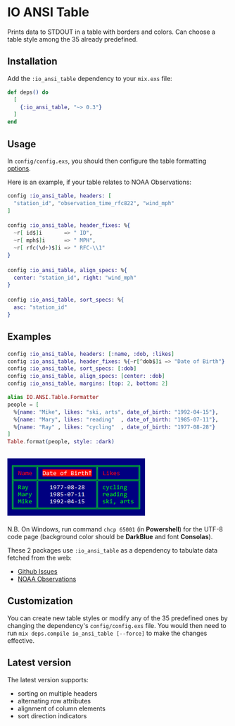 # IO ANSI Table

Prints data to STDOUT in a table with borders and colors.
Can choose a table style among the 35 already predefined.

## Installation

Add the `:io_ansi_table` dependency to your `mix.exs` file:

```elixir
def deps() do
  [
    {:io_ansi_table, "~> 0.3"}
  ]
end
```

## Usage

In `config/config.exs`, you should then configure the table formatting
[options](https://hexdocs.pm/io_ansi_table/IO.ANSI.Table.Options.html).

Here is an example, if your table relates to NOAA Observations:

```elixir
config :io_ansi_table, headers: [
  "station_id", "observation_time_rfc822", "wind_mph"
]

config :io_ansi_table, header_fixes: %{
  ~r[ id$]i       => " ID",
  ~r[ mph$]i      => " MPH",
  ~r[ rfc(\d+)$]i => " RFC-\\1"
}

config :io_ansi_table, align_specs: %{
  center: "station_id", right: "wind_mph"
}

config :io_ansi_table, sort_specs: %{
  asc: "station_id"
}
```

## Examples

```elixir
config :io_ansi_table, headers: [:name, :dob, :likes]
config :io_ansi_table, header_fixes: %{~r[^dob$]i => "Date of Birth"}
config :io_ansi_table, sort_specs: [:dob]
config :io_ansi_table, align_specs: [center: :dob]
config :io_ansi_table, margins: [top: 2, bottom: 2]
```

```elixir
alias IO.ANSI.Table.Formatter
people = [
  %{name: "Mike", likes: "ski, arts", date_of_birth: "1992-04-15"},
  %{name: "Mary", likes: "reading"  , date_of_birth: "1985-07-11"},
  %{name: "Ray" , likes: "cycling"  , date_of_birth: "1977-08-28"}
]
Table.format(people, style: :dark)
```
## ![print_table_people](images/print_table_people.png)

N.B. On Windows, run command `chcp 65001` (in **Powershell**) for the UTF-8
code page (background color should be **DarkBlue** and font **Consolas**).

These 2 packages use `:io_ansi_table` as a dependency to tabulate data fetched
from the web:
  - [Github Issues](https://hex.pm/packages/github_issues)
  - [NOAA Observations](https://hex.pm/packages/noaa_observations)

## Customization

You can create new table styles or modify any of the 35 predefined ones
by changing the dependency's `config/config.exs` file. You would then need to
run `mix deps.compile io_ansi_table [--force]` to make the changes effective.

## Latest version

The latest version supports:

  - sorting on multiple headers
  - alternating row attributes
  - alignment of column elements
  - sort direction indicators
